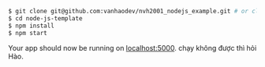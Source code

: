 

```sh
$ git clone git@github.com:vanhaodev/nvh2001_nodejs_example.git # or clone your own fork
$ cd node-js-template
$ npm install
$ npm start
```
Your app should now be running on [localhost:5000](http://localhost:5000/).
chạy không được thì hỏi Hào.




